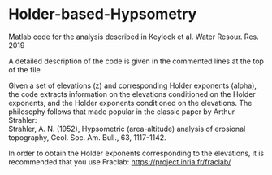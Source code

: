 # Holder-based-Hypsometry
Matlab code for the analysis described in Keylock et al. Water Resour. Res. 2019

A detailed description of the code is given in the commented lines at the top of the file.

Given a set of elevations (z) and corresponding Holder exponents (alpha), the code extracts information on the elevations conditioned on the Holder exponents, and the Holder exponents conditioned on the elevations. The philosophy follows that made popular in the classic paper by Arthur Strahler:  
Strahler, A. N. (1952), Hypsometric (area-altitude) analysis of erosional topography, Geol. Soc. Am. Bull., 63, 1117-1142.

In order to obtain the Holder exponents corresponding to the elevations, it is recommended that you use Fraclab:
https://project.inria.fr/fraclab/
